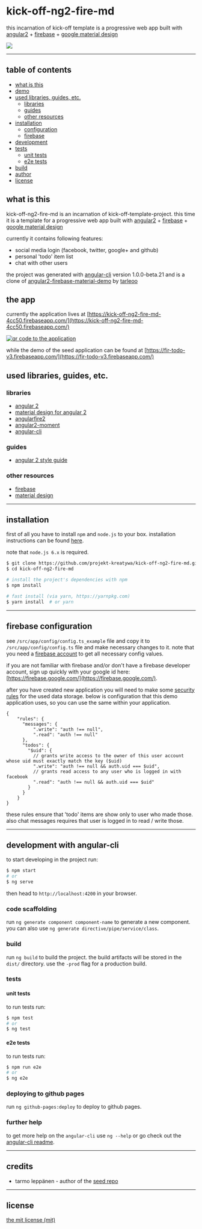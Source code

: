 # kick-off-ng2-fire-md

this incarnation of kick-off template is a progressive web app built with [angular2](https://angular.io/) + [firebase](https://firebase.google.com/) + 
[google material design](https://www.google.com/design/spec/material-design/introduction.html)


[![](https://kick-off-ng2-fire-md-4cc50.firebaseapp.com/assets/pomegranate-logo-002-header.svg)](https://kick-off-ng2-fire-md-4cc50.firebaseapp.com/)

---

## table of contents
 * [what is this](#what-is-this)
 * [demo](#demo)
 * [used libraries, guides, etc.](#used-libraries-guides-etc)
   * [libraries](#libraries)
   * [guides](#guides)
   * [other resources](#other-resources)
 * [installation](#installation)
   * [configuration](#configuration)
   * [firebase](#firebase)
 * [development](#development)
 * [tests](#tests)
   * [unit tests](#unit-tests)
   * [e2e tests](#e2e-tests)
 * [build](#build)
 * [author](#author)
 * [license](#license)

## what is this
kick-off-ng2-fire-md is an incarnation of kick-off-template-project. this time it is a template for a progressive web app built with [angular2](https://angular.io/) + [firebase](https://firebase.google.com/) + 
[google material design](https://www.google.com/design/spec/material-design/introduction.html)

currently it contains following features:
 * social media login (facebook, twitter, google+ and github)
 * personal 'todo' item list
 * chat with other users
 
the project was generated with [angular-cli](https://github.com/angular/angular-cli) version 1.0.0-beta.21 and is a clone of [angular2-firebase-material-demo](https://github.com/tarlepp/angular2-firebase-material-demo) by [tarleoo](https://github.com/tarlepp)

## the app

currently the application lives at [https://kick-off-ng2-fire-md-4cc50.firebaseapp.com/](https://kick-off-ng2-fire-md-4cc50.firebaseapp.com/)

[![qr code to the application](https://raw.githubusercontent.com/projekt-kreatywa/kick-off-ng2-fire-md/master/kick-off-ng2-fire-md-url-dynamic.png)](https://kick-off-ng2-fire-md-4cc50.firebaseapp.com/)

while the demo of the seed application can be found at [https://fir-todo-v3.firebaseapp.com/](https://fir-todo-v3.firebaseapp.com/)

## used libraries, guides, etc.

### libraries
 * [angular 2](https://github.com/angular/angular)
 * [material design for angular 2](https://github.com/angular/material2)
 * [angularfire2](https://github.com/angular/angularfire2)
 * [angular2-moment](https://github.com/urish/angular2-moment)
 * [angular-cli](https://github.com/angular/angular-cli)
 
### guides
 * [angular 2 style guide](https://angular.io/docs/ts/latest/guide/style-guide.html)
 
### other resources
 * [firebase](https://firebase.google.com/)
 * [material design](https://www.google.com/design/spec/material-design/)

---

## installation
first of all you have to install ```npm``` and ```node.js``` to your box. installation instructions can
be found [here](https://github.com/joyent/node/wiki/installing-node.js-via-package-manager). 

note that ```node.js 6.x``` is required.

```bash
$ git clone https://github.com/projekt-kreatywa/kick-off-ng2-fire-md.git
$ cd kick-off-ng2-fire-md

# install the project's dependencies with npm
$ npm install

# fast install (via yarn, https://yarnpkg.com)
$ yarn install  # or yarn
```
---

## firebase configuration
see `/src/app/config/config.ts_example` file and copy it to `/src/app/config/config.ts` file and make necessary changes to it. note that you need a [firebase account](https://firebase.google.com/) to get all necessary config values.

if you are not familiar with firebase and/or don't have a firebase developer account, sign up quickly with your google id here: [https://firebase.google.com/](https://firebase.google.com/).

after you have created new application you will need to make some [security rules](https://firebase.google.com/docs/database/security/quickstart) 
for the used data storage. below is configuration that this demo application uses, so you can use the same within your 
application.

```
{
    "rules": {
      "messages": {
          ".write": "auth !== null",
          ".read": "auth !== null"
      },
      "todos": {
        "$uid": {
          // grants write access to the owner of this user account whose uid must exactly match the key ($uid)
          ".write": "auth !== null && auth.uid === $uid",
          // grants read access to any user who is logged in with facebook
          ".read": "auth !== null && auth.uid === $uid"
        }
      }
    }
}
```

these rules ensure that 'todo' items are show only to user who made those. also chat messages requires that user is
logged in to read / write those.

---

## development with angular-cli
to start developing in the project run:

```bash
$ npm start
# or
$ ng serve
```

then head to `http://localhost:4200` in your browser.

### code scaffolding
run `ng generate component component-name` to generate a new component. you can also use `ng generate directive/pipe/service/class`.

### build
run `ng build` to build the project. the build artifacts will be stored in the `dist/` directory. use the `-prod` flag for a production build.

### tests

#### unit tests
to run tests run:

```bash
$ npm test
# or
$ ng test
```

#### e2e tests
to run tests run:

```bash
$ npm run e2e
# or
$ ng e2e
```

### deploying to github pages

run `ng github-pages:deploy` to deploy to github pages.

### further help

to get more help on the `angular-cli` use `ng --help` or go check out the [angular-cli readme](https://github.com/angular/angular-cli/blob/master/readme.md).

---

## credits

- tarmo leppänen - author of the [seed repo](https://github.com/tarlepp/angular2-firebase-material-demo) 

---

## license
[the mit license (mit)](license)